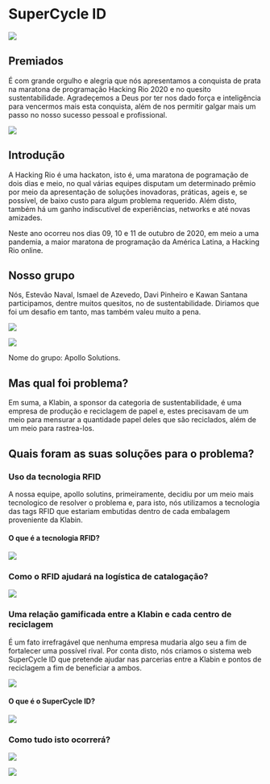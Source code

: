 # SuperCycle ID

![](src/assets/images/Landpage.PNG)

## Premiados

É com grande orgulho e alegria que nós apresentamos a conquista de prata na maratona de programação Hacking Rio 2020 e no quesito sustentabilidade. Agradeçemos a Deus por ter nos dado força e inteligência para vencermos mais esta conquista, além de nos permitir galgar mais um passo no nosso sucesso pessoal e profissional.

![](src/assets/images/Ft_Premio_HackingRio.PNG)

## Introdução
A Hacking Rio é uma hackaton, isto é, uma maratona de pogramação de dois dias e meio, no qual várias equipes disputam um determinado prêmio por meio da apresentação de soluções inovadoras, práticas, ageis e, se possível, de baixo custo para algum problema requerido. Além disto, também há um ganho indiscutível de experiências, networks e até novas amizades.  

Neste ano ocorreu nos dias 09, 10 e 11 de outubro de 2020, em meio a uma pandemia, a maior maratona de programação da América Latina, a Hacking Rio online.

## Nosso grupo

Nós, Estevão Naval, Ismael de Azevedo, Davi Pinheiro e Kawan Santana participamos, dentre muitos quesitos, no de sustentabilidade. Diriamos que foi um desafio em tanto, mas também valeu muito a pena. 

![](src/assets/images/Equipe01.PNG)

![](src/assets/images/Equipe02.PNG)

Nome do grupo: Apollo Solutions.

## Mas qual foi problema?

Em suma, a Klabin, a sponsor da categoria de sustentabilidade, é uma empresa de produção e reciclagem de papel e, estes precisavam de um meio para mensurar a quantidade papel deles que são reciclados, além de um meio para rastrea-los.



## Quais foram as suas soluções para o problema?

### Uso da tecnologia RFID
A nossa equipe, apollo solutins, primeiramente, decidiu por um meio mais tecnologico de resolver o problema e, para isto, nós utilizamos a tecnologia das tags RFID que estariam embutidas dentro de cada embalagem proveniente da Klabin.

#### O que é a tecnologia RFID?

![](src/assets/images/TecnologiaRFID.PNG)

### Como o RFID ajudará na logística de catalogação?

![](src/assets/images/LogisticaRFID.PNG)

### Uma relação gamificada entre a Klabin e cada centro de reciclagem
É um fato irrefragável que nenhuma empresa mudaria algo seu a fim de fortalecer uma possível rival. Por conta disto, nós criamos o sistema web SuperCycle ID que pretende ajudar nas parcerias entre a Klabin e pontos de reciclagem a fim de beneficiar a ambos.

![](src/assets/images/Gamificacao.PNG)

#### O que é o SuperCycle ID?

![](src/assets/images/SuperCycle.PNG)


### Como tudo isto ocorrerá?

![](src/assets/images/Passo01.PNG)

![](src/assets/images/Passo02.PNG)









